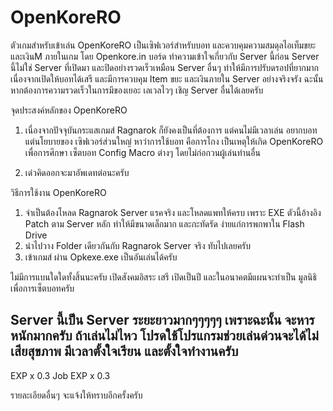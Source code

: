 # OpenKoreRO
ตัวเกมสำหรับเข้าเล่น OpenKoreRO เป็นเซิฟเวอร์สำหรับบอท และควบคุมความสมดุลไอเท็มขยะ และเงินM ภายในเกม โดย Openkore.in บอร์ด
ทำความเข้าใจเกี่ยวกับ Server นี้ก่อน
Server นี้ไม่ใช่ Server ที่เปิดมา และปิดอย่างรวดเร็วเหมือน Server อื่นๆ ทำให้มีการปรับดรอปที่ยากมาก เนื่องจากเปิดให้บอทได้เสรี
และมีการควบคุม Item ขยะ และเงินภายใน Server อย่างจริงจรัง ฉะนั้น หากต้องการความรวดเร็วในการมีของเยอะ เลเวลไวๆ เชิญ Server อื่นได้เลยครับ

จุดประสงค์หลักของ OpenKoreRO

1. เนื่องจากปัจจุบันกระแสเกมส์ Ragnarok ก็ยังคงเป็นที่ต้องการ แต่คนไม่มีเวลาเล่น อยากบอท แต่นโยบายของ เซิฟเวอร์ส่วนใหญ่ หาว่าการใช้บอท คือการโกง
เป็นเหตุให้เกิด OpenKoreRO เพื่อการศึกษา เซ็ตบอท Config Macro ต่างๆ โดยไม่ก่อกวนผู้เล่นท่านอื่น

2. เด๋วคิดออกจะมาอัพเดทต่อนะครับ

วิธีการใช้งาน OpenKoreRO
1. จำเป็นต้องโหลด Ragnarok Server แรคจริง และโหลดแพทให้ครบ เพราะ EXE ตัวนี้อ้างอิง Patch ตาม Server หลัก ทำให้มีขนาดเล็กมาก และกะทัดรัด ง่ายแก่การพกพาใน Flash Drive
2. นำไปวาง Folder เดียวกันกับ Ragnarok Server จริง ทับไปเลยครับ
3. เข้าเกมส์ ผ่าน Opkexe.exe เป็นอันเล่นได้ครับ

ไม่มีการแบนใดใดทั้งสิ้นนะครับ เปิดสังคมอิสระ เสรี เปิดเป็นปี และในอนาคตมีแผนจะทำเป็น มูลนิธิเพื่อการเซ็ตบอทครับ

Server นี้เป็น Server ระยะยาวมากๆๆๆๆๆ เพราะฉะนั้น จะหารหนักมากครับ ถ้าเล่นไม่ไหว โปรดใช้โปรแกรมช่วยเล่นด่วนจะได้ไม่เสียสุขภาพ มีเวลาตั้งใจเรียน และตั้งใจทำงานครับ
---
EXP x 0.3
Job EXP x 0.3

รายละเอียดอื่นๆ จะแจ้งให้ทราบอีกครั้งครับ

